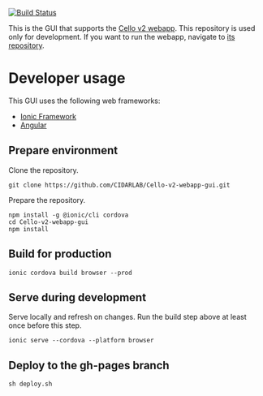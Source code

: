 [![Build Status](https://travis-ci.org/CIDARLAB/Cello-v2-webapp-gui.svg?branch=develop)](https://travis-ci.org/CIDARLAB/Cello-v2-webapp-gui)

This is the GUI that supports the [Cello v2 webapp][webapp]. This repository is used only for development. If you want to run the webapp, navigate to [its repository][webapp].

# Developer usage

This GUI uses the following web frameworks:

  + [Ionic Framework](https://ionicframework.com/)
  + [Angular](https://angular.io/)

## Prepare environment

Clone the repository.

	git clone https://github.com/CIDARLAB/Cello-v2-webapp-gui.git

Prepare the repository.

	npm install -g @ionic/cli cordova
	cd Cello-v2-webapp-gui
	npm install

## Build for production

	ionic cordova build browser --prod

## Serve during development

Serve locally and refresh on changes. Run the build step above at least once before this step.

	ionic serve --cordova --platform browser

## Deploy to the gh-pages branch

	sh deploy.sh

[webapp]: https://github.com/CIDARLAB/Cello-v2-webapp
